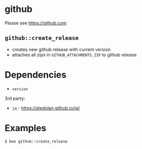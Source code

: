 github
======
Please see https://github.com

`github::create_release`
------------------------
- creates new github release with current version
- attaches all zips in `GITHUB_ATTACHMENTS_ZIP` to github release


Dependencies
============
- `version`

3rd party:
- `jq` - https://stedolan.github.io/jq/


Examples
========
```
$ bee github::create_release
```
